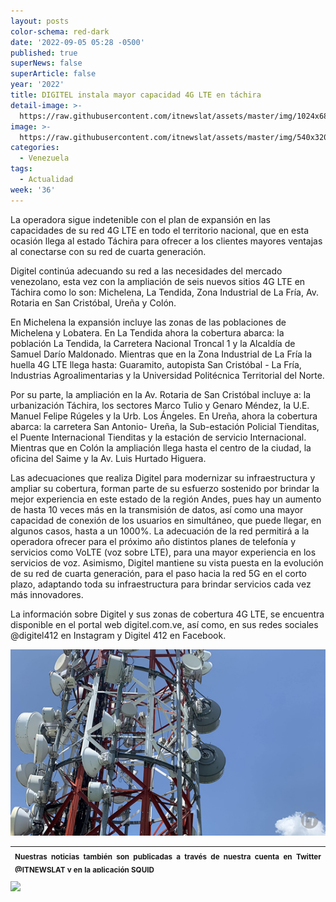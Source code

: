 ```yaml
---
layout: posts
color-schema: red-dark
date: '2022-09-05 05:28 -0500'
published: true
superNews: false
superArticle: false
year: '2022'
title: DIGITEL instala mayor capacidad 4G LTE en táchira
detail-image: >-
  https://raw.githubusercontent.com/itnewslat/assets/master/img/1024x680/Antenas-4G-g.jpg
image: >-
  https://raw.githubusercontent.com/itnewslat/assets/master/img/540x320/Antenas-4G-p.jpg
categories:
  - Venezuela
tags:
  - Actualidad
week: '36'
---
```

La operadora sigue indetenible con el plan de expansión en las capacidades de su red 4G LTE en todo el territorio nacional, que en esta ocasión llega al estado Táchira para ofrecer a los clientes mayores ventajas al conectarse con su red de cuarta generación.

Digitel continúa adecuando su red a las necesidades del mercado venezolano, esta vez con la ampliación de seis nuevos sitios 4G LTE en Táchira como lo son: Michelena, La Tendida, Zona Industrial de La Fría, Av. Rotaria en San Cristóbal, Ureña y Colón.

En Michelena la expansión incluye las zonas de las poblaciones de Michelena y Lobatera. En La Tendida ahora la cobertura abarca: la población La Tendida, la Carretera Nacional Troncal 1 y la Alcaldía de Samuel Darío Maldonado. Mientras que en la Zona Industrial de La Fría la huella 4G LTE llega hasta: Guaramito, autopista San Cristóbal - La Fría, Industrias Agroalimentarias y la Universidad Politécnica Territorial del Norte.

Por su parte, la ampliación en la Av. Rotaria de San Cristóbal incluye a: la urbanización Táchira, los sectores Marco Tulio y Genaro Méndez, la U.E. Manuel Felipe Rúgeles y la Urb. Los Ángeles. En Ureña, ahora la cobertura abarca: la carretera San Antonio- Ureña, la Sub-estación Policial Tienditas, el Puente Internacional Tienditas y la estación de servicio Internacional. Mientras que en Colón la ampliación llega hasta el centro de la ciudad, la oficina del Saime y la Av. Luis Hurtado Higuera.

Las adecuaciones que realiza Digitel para modernizar su infraestructura y ampliar su cobertura, forman parte de su esfuerzo sostenido por brindar la mejor experiencia en este estado de la región Andes, pues hay un aumento de hasta 10 veces más en la transmisión de datos, así como una mayor capacidad de conexión de los usuarios en simultáneo, que puede llegar, en algunos casos, hasta a un 1000%.
La adecuación de la red permitirá a la operadora ofrecer para el próximo año distintos planes de telefonía y servicios como VoLTE (voz sobre LTE), para una mayor experiencia en los servicios de voz. Asimismo, Digitel mantiene su vista puesta en la evolución de su red de cuarta generación, para el paso hacia la red 5G en el corto plazo, adaptando toda su infraestructura para brindar servicios cada vez más innovadores.

La información sobre Digitel y sus zonas de cobertura 4G LTE, se encuentra disponible en el portal web digitel.com.ve, así como, en sus redes sociales @digitel412 en Instagram y Digitel 412 en Facebook.

![](https://raw.githubusercontent.com/itnewslat/assets/master/img/540x320/Antenas-4G-p.jpg)

<table style="height: 42px;" width="569">
<tbody>
<tr>
<td style="text-align: justify;"><sub><strong>Nuestras noticias también son publicadas a través de nuestra cuenta en Twitter <a href="https://twitter.com/itnewslat?lang=es">@ITNEWSLAT</a> y en la aplicación <a href="https://squidapp.co/en/">SQUID</a></strong></sub></td>
</tr>
</tbody>
</table>

<img src="https://tracker.metricool.com/c3po.jpg?hash=56f88a41e39ab42c063cc51676587a04"/>
